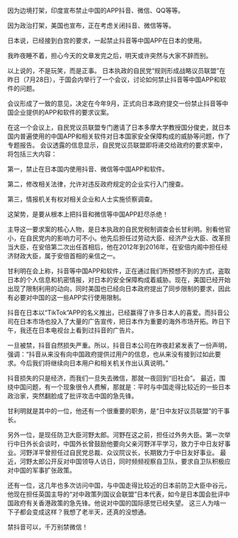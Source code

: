 因为边境打架，印度宣布禁止中国的APP抖音、微信、QQ等等。

因为政治打架，美国也宣布，正在考虑关闭抖音、微信等等。

日本说，已经接到白宫的要求，一起禁止抖音等中国APP在日本的使用。

我昨夜睡不着，担心今天的文章发完之后，明天或许突然与大家不辞而别。

以上说的，不是玩笑，而是正事。 日本执政的自民党“规则形成战略议员联盟”在昨日（7月28日），于国会内举行了一个会议，讨论如何禁止抖音等中国APP和软件的问题。

会议形成了一致的意见，决定在今年9月，正式向日本政府提交一份禁止抖音等中国企业提供的APP和软件的要求议案。

在这一个会议上，自民党议员联盟专门邀请了日本多摩大学教授国分俊史，就日本国内普遍使用的中国APP和相关软件对日本国家安全保障构成的威胁等问题，作了专题报告。 会议透露的信息显示，自民党议员联盟即将递交给政府的要求案中，将包括三大内容：

第一，禁止在日本国内使用抖音、微信等中国APP和软件。

第二，修改相关法律，允许对违反政府规定的企业实行入门搜查。

第三，情报机关有权对相关企业和人士实施侦察调查。

这架势，是要从根本上把抖音和微信等中国APP赶尽杀绝！

主导这一要求案的核心人物，是日本执政的自民党税制调查会长甘利明。别看他官小，在自民党内的影响力可不小。他先后担任过劳动大臣、经济产业大臣、改革担当大臣，在安倍第二次出任首相后，他在2012年到2016年，在安倍内阁中担任经济财政大臣，属于安倍首相的亲信之一。 

甘利明在会上称，抖音等中国APP和软件，正在通过我们所预想不到的方式，盗取日本的个人信息和机密情报，对日本的安全保障构成着威胁。现在，美国已经开始出现了限制利用的动向，同时美国也已经向日本政府提出了同步限制的要求，因此有必要对中国的这一些APP实行使用限制。

抖音在日本以“TikTok”APP的名义推出，已经赢得了许多日本人的喜爱。而抖音公司在日本市场也投入了大量的广告宣传，把日本作为重要的海外市场开拓。昨日下午，我还在日本电视台上看到过抖音的广告片。

一旦被禁，抖音自然损失严重。所以，抖音日本公司在昨夜赶紧发表了一份声明，强调：“抖音从来没有向中国政府提供过用户的信息，也从来没有接到过如此要求。今后我们将继续向日本用户和相关机关作出认真说明。”

抖音损失的只是经济，而我们一旦失去微信，那就一夜回到“旧社会”。 最近，围绕中国问题，有一个现象很令人费解，那就是：平时与中国走得比较近的一些日本政治家，突然翻脸成了批评攻击中国的急先锋。

甘利明就是其中的一位，他还有一个很重要的职务，是“日中友好议员联盟”的干事长。

另外一位，是现任防卫大臣河野太郎。河野在这之前，担任过外务大臣。第一次举行中日外长会谈时，中国外长曾鼓励他要向父亲河野洋平学习，致力于中日友好事业。河野洋平曾担任过自民党总裁、众议院议长，长期致力于中日友好事业。 最近，河野太郎公开反对中国领导人访日，同时频频视察自卫队，要求自卫队积极应对中国的军事扩张政策。

还有一位，这几年也多次访问中国，与中国走得比较近的日本前防卫大臣中谷元，他现在担任英国主导的“对中政策列国议会联盟”日本代表，如今是日本国会批评中国政府有关香港政策的急先锋。他说对中国的国际感觉已经失望。 这三人为啥一下子都会变成这样？我想了老半天，还真的没想通。

禁抖音可以，千万别禁微信！



